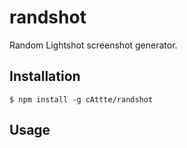 # randshot

Random Lightshot screenshot generator.

## Installation

    $ npm install -g cAttte/randshot

## Usage
